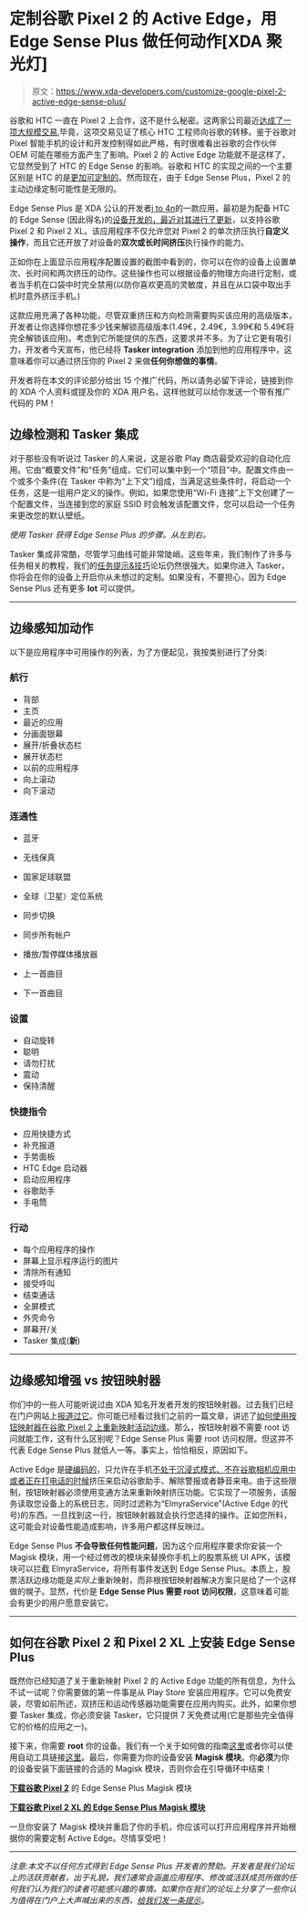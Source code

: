 # 定制谷歌 Pixel 2 的 Active Edge，用 Edge Sense Plus 做任何动作[XDA 聚光灯]

> 原文：<https://www.xda-developers.com/customize-google-pixel-2-active-edge-sense-plus/>

谷歌和 HTC 一直在 Pixel 2 上合作，这不是什么秘密。这两家公司最近[达成了一项大规模交易](https://www.xda-developers.com/google-completes-acquisition-htc-engineers-google-pixel-2/),毕竟，这项交易见证了核心 HTC 工程师向谷歌的转移。鉴于谷歌对 Pixel 智能手机的设计和开发控制得如此严格，有时很难看出谷歌的合作伙伴 OEM 可能在哪些方面产生了影响。Pixel 2 的 Active Edge 功能就不是这样了，它显然受到了 HTC 的 Edge Sense 的影响。谷歌和 HTC 的实现之间的一个主要区别是 HTC 的是[更加可定制的](https://www.xda-developers.com/new-edge-sense-beta-u11-customization/)。然而现在，由于 Edge Sense Plus，Pixel 2 的主动边缘定制可能性是无限的。

Edge Sense Plus 是 XDA 公认的开发者[j to 4n](https://forum.xda-developers.com/member.php?u=4905624)的一款应用，最初是为配备 HTC 的 Edge Sense (因此得名)的[设备开发的，最近](https://www.xda-developers.com/edge-sense-expands-htc-u11-functionality/)[对其进行了更新](https://www.xda-developers.com/edge-sense-plus-updated-support-google-pixel-2-active-edge/)，以支持谷歌 Pixel 2 和 Pixel 2 XL。该应用程序不仅允许您对 Pixel 2 的单次挤压执行**自定义操作**，而且它还开放了对设备的**双次或长时间挤压**执行操作的能力。

正如你在上面显示应用程序配置设置的截图中看到的，你可以在你的设备上设置单次、长时间和两次挤压的动作。这些操作也可以根据设备的物理方向进行定制，或者当手机在口袋中时完全禁用(以防你喜欢更高的灵敏度，并且在从口袋中取出手机时意外挤压手机。)

这款应用充满了各种功能，尽管双重挤压和方向检测需要购买该应用的高级版本，开发者让你选择你想花多少钱来解锁高级版本(1.49€，2.49€，3.99€和 5.49€将完全解锁该应用)。考虑到它所能提供的东西，这要求并不多。为了让它更有吸引力，开发者今天宣布，他已经将 **Tasker integration** 添加到他的应用程序中，这意味着你可以通过挤压你的 Pixel 2 来做**任何你想做的事情**。

开发者将在本文的评论部分给出 15 个推广代码，所以请务必留下评论，链接到你的 XDA 个人资料或提及你的 XDA 用户名，这样他就可以给你发送一个带有推广代码的 PM！

## 边缘检测和 Tasker 集成

对于那些没有听说过 Tasker 的人来说，这是谷歌 Play 商店最受欢迎的自动化应用。它由“概要文件”和“任务”组成，它们可以集中到一个“项目”中。配置文件由一个或多个条件(在 Tasker 中称为“上下文”)组成，当满足这些条件时，将启动一个任务，这是一组用户定义的操作。例如，如果您使用“Wi-Fi 连接”上下文创建了一个配置文件，当连接到您的家庭 SSID 时会触发该配置文件，您可以启动一个任务来更改您的默认壁纸。

*使用 Tasker 获得 Edge Sense Plus 的步骤。从左到右。*

Tasker 集成非常酷，尽管学习曲线可能非常陡峭。这些年来，我们制作了许多与任务相关的教程，我们的[任务提示&技巧](https://forum.xda-developers.com/u/tasker-tips-tricks)论坛仍然很强大。如果你进入 Tasker，你将会在你的设备上开启你从未想过的定制。如果没有，不要担心，因为 Edge Sense Plus 还有更多 **lot** 可以提供。

* * *

## 边缘感知加动作

以下是应用程序中可用操作的列表，为了方便起见，我按类别进行了分类:

### 航行

*   背部
*   主页
*   最近的应用
*   分画面银幕
*   展开/折叠状态栏
*   展开状态栏
*   以前的应用程序
*   向上滚动
*   向下滚动

### 连通性

*   蓝牙
*   无线保真
*   国家足球联盟
*   全球（卫星）定位系统
*   同步切换
*   同步所有帐户

*   播放/暂停媒体播放器
*   上一首曲目
*   下一首曲目

### 设置

*   自动旋转
*   聪明
*   请勿打扰
*   震动
*   保持清醒

### 快捷指令

*   应用快捷方式
*   补充报道
*   手势面板
*   HTC Edge 启动器
*   启动应用程序
*   谷歌助手
*   手电筒

### 行动

*   每个应用程序的操作
*   屏幕上显示程序运行的图片
*   清除所有通知
*   接受呼叫
*   结束通话
*   全屏模式
*   外壳命令
*   屏幕开/关
*   Tasker 集成(**新**)

* * *

## 边缘感知增强 vs 按钮映射器

你们中的一些人可能听说过由 XDA 知名开发者开发的按钮映射器。过去我们已经在门户网站上[报道过它](https://www.xda-developers.com/xda-spotlight-button-mapper-an-app-to-remap-your-phones-hardware-buttons/)。你可能已经看过我们之前的一篇文章，讲述了[如何使用按钮映射器在谷歌 Pixel 2 上重新映射活动边缘](https://www.xda-developers.com/remap-active-edge-squeeze-google-pixel-2/)。那么，按钮映射器不需要 root 访问就能工作，这有什么区别呢？Edge Sense Plus 需要 root 访问权限。但这并不代表 Edge Sense Plus 就低人一等。事实上，恰恰相反，原因如下。

Active Edge 是[硬编码的](https://www.xda-developers.com/google-pixel-2-squeeze-hardcoded-assistant-remapping-difficult/)，只允许在手机[不处于沉浸式模式、不在谷歌相机应用中或者正在打电话的时候](https://www.xda-developers.com/google-pixel-2-active-edge-squeeze-immersive-m/)挤压来启动谷歌助手、解除警报或者静音来电。由于这些限制，按钮映射器必须使用变通方法来重新映射挤压功能。它实现了一项服务，该服务读取您设备上的系统日志，同时过滤称为“ElmyraService”(Active Edge 的代号)的东西。一旦找到这一行，按钮映射器就会执行您选择的操作。正如您所料，这可能会对设备性能造成影响，许多用户都这样反映过。

Edge Sense Plus **不会导致任何性能问题**，因为这个应用程序要求你安装一个 Magisk 模块，用一个经过修改的模块来替换你手机上的股票系统 UI APK，该模块可以拦截 ElmyraService，将所有事件发送到 Edge Sense Plus。本质上，股票活跃边缘功能是*实际上*重新映射，而非根按钮映射器解决方案只是给了一个这样做的幌子。显然，代价是 **Edge Sense Plus 需要 root 访问权限**，这意味着可能会有更少的用户愿意安装它。

* * *

## 如何在谷歌 Pixel 2 和 Pixel 2 XL 上安装 Edge Sense Plus

既然你已经知道了关于重新映射 Pixel 2 的 Active Edge 功能的所有信息，为什么不试一试呢？你需要做的第一件事是从 Play Store 安装应用程序。它可以免费安装，尽管如前所述，双挤压和运动传感器功能需要在应用内购买。此外，如果你想要 Tasker 集成，你必须安装 Tasker，它只提供 7 天免费试用(它是那些完全值得它的价格的应用之一)。

接下来，你需要 **root** 你的设备。我们有一个关于如何做的指南[这里](https://www.xda-developers.com/how-to-unlock-bootloader-and-root-the-google-pixel-2-and-pixel-2-xl/)或者你可以使用自动工具链接[这里](https://www.xda-developers.com/bootloader-unlock-root-pixel-2-skipsoft-toolkit/)。最后，你需要为你的设备安装 **Magisk 模块**。你**必须**为你的设备安装下面链接的合适的 Magisk 模块，否则你会在引导循环中结束！

[**下载谷歌 Pixel 2**](https://forum.xda-developers.com/showpost.php?p=75126124&postcount=3) 的 Edge Sense Plus Magisk 模块

[**下载谷歌 Pixel 2 XL 的 Edge Sense Plus Magisk 模块**](https://forum.xda-developers.com/showpost.php?p=75126467&postcount=3)

一旦你安装了 Magisk 模块并重启了你的手机，你应该可以打开应用程序并开始根据你的需要定制 Active Edge。尽情享受吧！

* * *

*注意:本文不以任何方式得到 Edge Sense Plus 开发者的赞助。开发者是我们论坛上的活跃贡献者，出于礼貌，我们通常会涵盖应用程序、修改或活跃成员所做的任何我们认为我们的读者可能感兴趣的事情。如果你在我们的论坛上分享了一些你认为值得在门户上大声喊出来的东西，[给我们发一条提示](https://www.xda-developers.com/tip-us/)。*